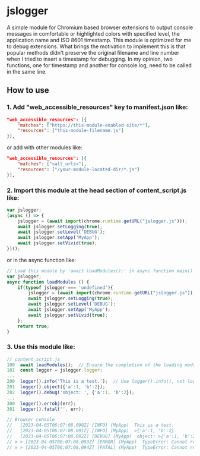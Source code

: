 # jslogger
A simple module for Chromium based browser extensions to output console messages in comfortable or highlighted colors with specified level, the application name and ISO 8601 timestamp. 
This module is optimized for me to debug extensions. What brings the motivation to implement this is that popular methods didn't preserve the original filename and line number when I tried to insert a timestamp for debugging. In my opinion, two functions, one for timestamp and another for console.log, need to be called in the same line.

## How to use
### 1. Add "web_accessible_resources" key to manifest.json like:

```json
"web_accessible_resources": [{
    "matches": ["https://this-module-enabled-site/*"],
    "resources": ["this-module-filename.js"]
}],
```
or add with other modules like:

```json
"web_accessible_resources": [{
    "matches": ["<all_urls>"],
    "resources": ["/your-module-located-dir/*.js"]
}],
```

### 2. Import this module at the head section of content_script.js like:

```javascript
var jslogger;
(async () => {
    jslogger = (await import(chrome.runtime.getURL("jslogger.js")));
    await jslogger.setLogging(true);
    await jslogger.setLevel('DEBUG');
    await jslogger.setApp('MyApp');
    await jslogger.setVivid(true);
})();
```

or in the async function like:

```javascript
// Load this module by 'await loadModules();' in async function main().
var jslogger;
async function loadModules () {
    if(typeof jslogger === 'undefined'){
        jslogger = (await import(chrome.runtime.getURL("jslogger.js")));
        await jslogger.setLogging(true);
        await jslogger.setLevel('DEBUG');
        await jslogger.setApp('MyApp');
        await jslogger.setVivid(true);
    };
    return true;
}
```

### 3. Use this module like:

```javascript
// content_script.js
100  await loadModules();  // Ensure the completion of the loading module
101  const logger = jslogger.logger;
...
200  logger().info('This is a test.');  // Use logger().info(), not logger.info()
201  logger().object({'a':1, 'b':2});
202  logger().debug('object: ', {'a':1, 'b':2});
...
300  logger().errobj(err);
301  logger().fatal('', err);

// Browser console
//   [2023-04-05T06:07:08.090Z] [INFO] (MyApp)  This is a test.                               content_script.js:200
//   [2023-04-05T06:07:08.091Z] [INFO] (MyApp)  >{'a':1, 'b':2}                               content_script.js:201
//   [2023-04-05T06:07:08.092Z] [DEBUG] (MyApp)  object: >{'a':1, 'b':2}                      content_script.js:202
// x > [2023-04-05T06:07:08.093Z] [ERROR] (MyApp)  TypeError: Cannot read properties of ...   content_script.js:300
// x > [2023-04-05T06:07:08.094Z] [FATAL] (MyApp)  TypeError: Cannot read properties of ...   content_script.js:301
```
